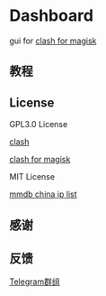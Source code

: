 # Dashboard

gui for [clash for magisk](https://github.com/Kr328/ClashForMagisk)


## 教程

## License

GPL3.0 License

[clash]()

[clash for magisk](https://github.com/Kr328/ClashForAndroid)

MIT License

[mmdb china ip list](https://github.com/alecthw/mmdb_china_ip_list/tree/release)


## 感谢

## 反馈
[Telegram群组](https://t.me/db4cmm)
